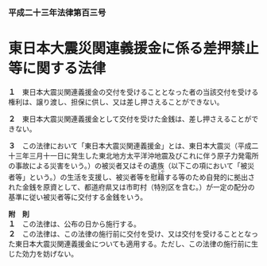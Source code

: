### 平成二十三年法律第百三号  
# 東日本大震災関連義援金に係る差押禁止等に関する法律  
  
**１**　東日本大震災関連義援金の交付を受けることとなった者の当該交付を受ける権利は、譲り渡し、担保に供し、又は差し押さえることができない。  
  
**２**　東日本大震災関連義援金として交付を受けた金銭は、差し押さえることができない。  
  
**３**　この法律において「東日本大震災関連義援金」とは、東日本大震災（平成二十三年三月十一日に発生した東北地方太平洋沖地震及びこれに伴う原子力発電所の事故による災害をいう。）の被災者又はその遺族（以下この項において「被災者等」という。）の生活を支援し、被災者等を慰<ruby>藉<rt>しや</rt></ruby>する等のため自発的に拠出された金銭を原資として、都道府県又は市町村（特別区を含む。）が一定の配分の基準に従い被災者等に交付する金銭をいう。  
  
**附　則**  
**１**　この法律は、公布の日から施行する。  
**２**　この法律は、この法律の施行前に交付を受け、又は交付を受けることとなった東日本大震災関連義援金についても適用する。ただし、この法律の施行前に生じた効力を妨げない。  
  
